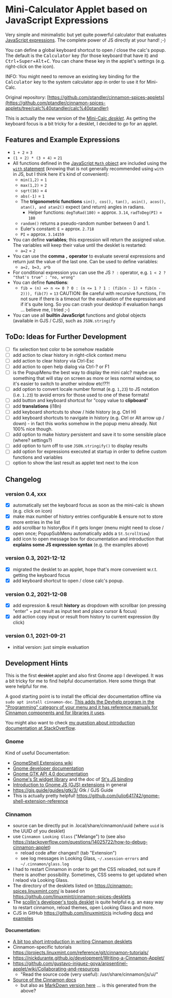 # Mini-Calculator Applet based on JavaScript Expressions

Very simple and minimalistic but yet quite powerful calculator that evaluates [JavaScript expressions](https://developer.mozilla.org/en-US/docs/Web/JavaScript/Guide/Expressions_and_Operators). The complete power of JS directly at your hand! ;-)

You can define a global keyboard shortcut to open / close the calc's popup. The default is the <kbd>Calculator</kbd> key (for those keyboard that have it) and <kbd>Ctrl</kbd>+<kbd>Super</kbd>+<kbd>Alt</kbd>+<kbd>C</kbd>. You can chane these key in the applet's settings (e.g. right-click on the icon).

INFO: You might need to remove an existing key binding for the <kbd>Calculator</kbd> key to the system calculator app in order to use it for Mini-Calc.

Original repository: [https://github.com/ptandler/cinnamon-spices-applets](https://github.com/ptandler/cinnamon-spices-applets/tree/calc%40ptandler/calc%40ptandler)

This is actually the new version of the [Mini-Calc _desklet_](https://github.com/ptandler/cinnamon-spices-desklets/tree/calc%40ptandler/calc%40ptandler). As getting the keyboard focus is a bit tricky for a desklet, I decided to go for an applet.


## Features and Example Expressions

- `1 + 2` = `3`
- `(1 + 2) * (3 + 4)` = `21`
- All functions defined in the [JavaScript `Math` object](https://developer.mozilla.org/en-US/docs/Web/JavaScript/Reference/Global_Objects/Math) are included using the [`with` statement](https://developer.mozilla.org/en-US/docs/Web/JavaScript/Reference/Statements/with) (knowing that is not generally recommended using `with` in JS, but I think here it's kind of convenient):
    - `min(1,2)` = `1`
    - `max(1,2)` = `2`
    - `sqrt(16)` = `4`
    - `abs(-1)` = `1`
    - The **trigonometric functions** `sin(), cos(), tan(), asin(), acos(), atan(), and atan2()` expect (and return) angles in radians.
        - Helper functions: `degToRad(180)` = approx. `3.14`, `radToDeg(PI)` = `180`
    - `random()` returns a pseudo-random number between 0 and 1.
    - Euler's constant: `E` = approx. `2.718`
    - `PI` = approx. `3.14159`
- You can define **variables**; this expression will return the assigned value. The variables will keep their value until the desklet is restarted:
    - `a=2` = `2`
- You can use the **comma `,` operator** to evaluate several expressions and return just the value of the last one. Can be used to define variables:
    - `a=2, b=3, a*b`
- For conditional expression you can use the JS `? :` operator, e.g. `1 < 2 ? "that's true" : "no, wrong"`
- You can define **functions**:
    - `fib = (n) => n <= 0 ? 0 : (n <= 1 ? 1 : (fib(n - 1) + fib(n - 2))), fib(7)` = `13`
      CAUTION: Be careful with recursive functions, I'm not sure if there is a timeout for the evaluation of the expression and if it's quite long. So you can crash your desktop if evaluation hangs ... believe me, I tried ;-)
- You can use all **builtin JavaScript** functions and global objects (available in GJS / CJS), such as `JSON.stringify`

## ToDo: Ideas for Further Development

- [ ] fix selection text color to be somehow readable
- [ ] add action to clear history in right-click context menu
- [ ] add action to clear history via Ctrl-Esc
- [ ] add action to open help dialog via Ctrl-? or F1
- [ ] is the PopupMenu the best way to display the mini calc? maybe use something that will stay on screen as more or less normal window, so it's easier to switch to another window etc!??!
- [ ] add option to convert locale number format (e.g. `1,23`) to JS notation (i.e. `1.23`) to avoid errors for those used to one of these formats!
- [ ] add button and keyboard shortcut for "copy value to **clipboard**"
- [ ] add **translations** (i18n)
- [ ] add keyboard shortcuts to show / hide history (e.g. Ctrl H)
- [ ] add keyboard shortcuts to navigate in history (e.g. Ctrl or Alt arrow up / down) - in fact this works somehow in the popup menu already. Not 100% nice though.
- [ ] add option to make history persistent and save it to some sensible place (where? settings?)
- [ ] add option to turn off to use `JSON.stringify()` to display results
- [ ] add option for expressions executed at startup in order to define custom functions and variables
- [ ] option to show the last result as applet text next to the icon

## Changelog

### version 0.4, xxx

- [x] automatically set the keyboard focus as soon as the mini-calc is shown (e.g. click on icon)
- [x] make max number of history entries configurable & ensure not to store more entries in the list
- [x] add scrollbar to historyBox if it gets longer (menu might need to close / open once; PopupSubMenu automatically adds a `St.ScrollView`)
- [x] add icon to open message box for documentation and introduction that **explains some JS expression syntax** (e.g. the examples above)

### version 0.3, 2021-12-12

- [x] migrated the desklet to an applet, hope that's more convenient w.r.t. getting the keyboard focus
- [x] add keyboard shortcut to open / close calc's popup.

### version 0.2, 2021-12-08

- [x] add expression & result **history** as dropdown with scrollbar (on pressing "enter" + put result as input text and place cursor & focus)
- [x] add action copy input or result from history to current expression (by click)

### version 0.1, 2021-09-21

- initial version: just simple evaluation

## Development Hints

This is the first ~~desklet~~ applet and also first Gnome app I developed. It was a bit tricky for me to find helpful documentation. Here some things that were helpful for me.

A good starting point is to install the official dev documentation offline via `sudo apt install cinnamon-doc`. [This adds the Devhelp program in the "Programming" category of your menu and it has reference manuals for Cinnamon components and for libraries it uses](https://forums.linuxmint.com/viewtopic.php?p=2013949).

You might also want to check [my question about introduction documentation at StackOverflow](https://stackoverflow.com/questions/69312633/introduction-in-developing-cinnamon-shell-extension-desklet-in-cjs-gjs-gnom).

### Gnome

Kind of useful Documentation:

- [GnomeShell Extensions wiki](https://wiki.gnome.org/Projects/GnomeShell/Extensions)
- [Gnome developer documentation](https://developer.gnome.org/documentation/introduction.html)
- [Gnome GTK API 4.0 documentation](https://docs.gtk.org/gtk4/#classes)
- [Gnome's St widget library](https://gjs-docs.gnome.org/st10~1.0_api/) and the doc of [St's JS binding](https://www.roojs.com/seed/gir-1.2-gtk-3.0/seed/St.html)
- [Introduction to Gnome JS (GJS) extensions](https://gjs.guide/extensions/overview/anatomy.html#prefs-js) in general
- https://gjs.guide/guides/gtk/3/ Gtk / GJS Guide
- This is actually pretty helpful! https://github.com/julio641742/gnome-shell-extension-reference

### Cinnamon

- source can be directly put in .local/share/cinnamon/uuid (where `uuid` is the UUID of you desklet)
- use `Cinnamon Looking Glass` ("Melange") to (see also https://stackoverflow.com/questions/14025722/how-to-debug-cinnamon-applet)
    - reload code after changes!! (tab "Extension")
    - see log messages in Looking Glass, `~/.xsession-errors` and `~/.cinnamon/glass.log`
- I had to restart Cinnamon in order to get the CSS reloaded, not sure if there is another possibility. Sometimes, CSS seems to get updated when I relaod via Looking Glass.
- The directory of the desklets listed on https://cinnamon-spices.linuxmint.com/ is based on https://github.com/linuxmint/cinnamon-spices-desklets
- The [scollin's developer's tools desklet](https://cinnamon-spices.linuxmint.com/desklets/view/17) is quite helpful e.g. an easy way to restart cinnamon, reload themes, open Looking Glass and more.
- CJS in GitHub https://github.com/linuxmint/cjs including [docs](https://github.com/linuxmint/cjs/blob/master/doc/Home.md) and [examples](https://github.com/linuxmint/cjs/tree/master/examples)

#### Documentation:

- [A bit too short introduction in writing Cinnamon desklets](http://www.erikedrosa.com/2014/12/31/hello-world-desklet-tutorial.html)
- Cinnamon-specific tutorials https://projects.linuxmint.com/reference/git/cinnamon-tutorials/
- https://nickdurante.github.io/development/Writing-a-Cinnamon-Applet/
- https://github.com/gustavo-iniguez-goya/arpsentinel-applet/wiki/Collaborating-and-resources
    - "Read the source code (very useful): /usr/share/cinnamon/js/ui/"
- [Source of the Cinnamon docs](https://github.com/linuxmint/cinnamon/tree/master/docs/reference)
    - but also as [MarkDown version here](https://github.com/linuxmint/linuxmint.github.io/tree/master/reference/git) ... is this generated from the above?
